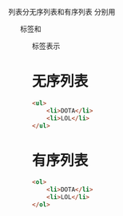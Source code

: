 列表分无序列表和有序列表
分别用<ul>标签和<ol>标签表示

# 无序列表

```html
<ul>
    <li>DOTA</li>
    <li>LOL</li>
</ul>
```

# 有序列表

```html
<ol>
    <li>DOTA</li>
    <li>LOL</li>
</ol>
```

